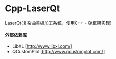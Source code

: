 # Cpp-LaserQt

LaserQt(复杂曲率板加工系统，使用C++ - Qt框架实现)

#### 外部依赖库

* LibXL [http://www.libxl.com/]
* QCustomPlot [http://www.qcustomplot.com/]
